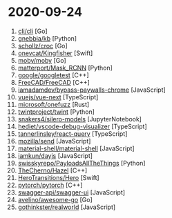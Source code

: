 # 2020-09-24

1. [cli/cli](https://github.com/cli/cli "GitHub’s official command line tool") [Go]
2. [gnebbia/kb](https://github.com/gnebbia/kb "A minimalist command line knowledge base manager") [Python]
3. [schollz/croc](https://github.com/schollz/croc "Easily and securely send things from one computer to another 🐊 📦") [Go]
4. [onevcat/Kingfisher](https://github.com/onevcat/Kingfisher "A lightweight, pure-Swift library for downloading and caching images from the web.") [Swift]
5. [moby/moby](https://github.com/moby/moby "Moby Project - a collaborative project for the container ecosystem to assemble container-based systems") [Go]
6. [matterport/Mask_RCNN](https://github.com/matterport/Mask_RCNN "Mask R-CNN for object detection and instance segmentation on Keras and TensorFlow") [Python]
7. [google/googletest](https://github.com/google/googletest "Googletest - Google Testing and Mocking Framework") [C++]
8. [FreeCAD/FreeCAD](https://github.com/FreeCAD/FreeCAD "This is the official source code of FreeCAD, a free and opensource multiplatform 3D parametric modeler. Issues are managed on our own bug tracker at https://www.freecadweb.org/tracker") [C++]
9. [iamadamdev/bypass-paywalls-chrome](https://github.com/iamadamdev/bypass-paywalls-chrome "Bypass Paywalls web browser extension for Chrome and Firefox.") [JavaScript]
10. [vuejs/vue-next](https://github.com/vuejs/vue-next "Repo for Vue 3.0") [TypeScript]
11. [microsoft/onefuzz](https://github.com/microsoft/onefuzz "A self-hosted Fuzzing-As-A-Service platform") [Rust]
12. [twintproject/twint](https://github.com/twintproject/twint "An advanced Twitter scraping & OSINT tool written in Python that doesn't use Twitter's API, allowing you to scrape a user's followers, following, Tweets and more while evading most API limitations.") [Python]
13. [snakers4/silero-models](https://github.com/snakers4/silero-models "Silero Models: pre-trained STT models and benchmarks made embarrassingly simple") [JupyterNotebook]
14. [hediet/vscode-debug-visualizer](https://github.com/hediet/vscode-debug-visualizer "An extension for VS Code that visualizes data during debugging.") [TypeScript]
15. [tannerlinsley/react-query](https://github.com/tannerlinsley/react-query "⚛️ Hooks for fetching, caching and updating asynchronous data in React") [TypeScript]
16. [mozilla/send](https://github.com/mozilla/send "Simple, private file sharing from the makers of Firefox") [JavaScript]
17. [material-shell/material-shell](https://github.com/material-shell/material-shell "A modern desktop interface for Linux. Improve your user experience and get rid of the anarchy of traditional desktop workflows. Designed to simplify navigation and reduce the need to manipulate windows in order to improve productivity. It's meant to be 100% predictable and bring the benefits of tools coveted by professionals to everyone.") [JavaScript]
18. [iamkun/dayjs](https://github.com/iamkun/dayjs "⏰ Day.js 2KB immutable date-time library alternative to Moment.js with the same modern API") [JavaScript]
19. [swisskyrepo/PayloadsAllTheThings](https://github.com/swisskyrepo/PayloadsAllTheThings "A list of useful payloads and bypass for Web Application Security and Pentest/CTF") [Python]
20. [TheCherno/Hazel](https://github.com/TheCherno/Hazel "Hazel Engine") [C++]
21. [HeroTransitions/Hero](https://github.com/HeroTransitions/Hero "Elegant transition library for iOS & tvOS") [Swift]
22. [pytorch/pytorch](https://github.com/pytorch/pytorch "Tensors and Dynamic neural networks in Python with strong GPU acceleration") [C++]
23. [swagger-api/swagger-ui](https://github.com/swagger-api/swagger-ui "Swagger UI is a collection of HTML, JavaScript, and CSS assets that dynamically generate beautiful documentation from a Swagger-compliant API.") [JavaScript]
24. [avelino/awesome-go](https://github.com/avelino/awesome-go "A curated list of awesome Go frameworks, libraries and software") [Go]
25. [gothinkster/realworld](https://github.com/gothinkster/realworld "The mother of all demo apps — Exemplary fullstack Medium.com clone powered by React, Angular, Node, Django, and many more 🏅") [JavaScript]
